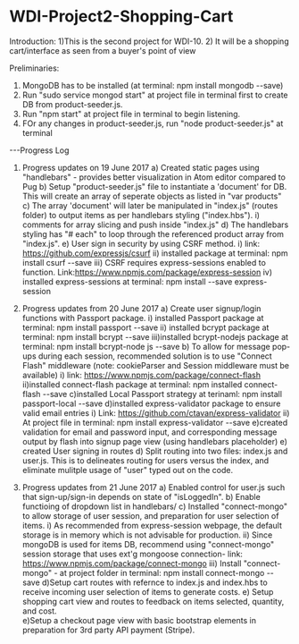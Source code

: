 # WDI-Project2-Shopping-Cart

Introduction:
1)This is the second project for WDI-10.
2) It will be a shopping cart/interface as seen from a buyer's point of view

Preliminaries:
1) MongoDB has to be installed (at terminal: npm install mongodb --save)
2) Run "sudo service mongod start" at project file in terminal first to create DB from product-seeder.js.
3) Run "npm start" at project file in terminal to begin listening.
4) FOr any changes in product-seeder.js, run "node product-seeder.js" at terminal



---Progress Log

1) Progress updates on 19 June 2017
  a) Created static pages using "handlebars" - provides better visualization in Atom editor compared to Pug
  b) Setup "product-seeder.js" file to instantiate a 'document' for DB. This will create an array of seperate objects as listed in "var products"
  c) The array 'document' will later be manipulated in "index.js" (routes folder) to output items as per handlebars styling ("index.hbs").
    i) comments for array slicing and push inside "index.js"
  d) The handlebars styling has "# each" to loop through the referenced product array from "index.js".
  e) User sign in security by using CSRF method.
    i) link: https://github.com/expressjs/csurf
    ii) installed package at terminal: npm install csurf --save
    iii) CSRF requires express-sessions enabled to function. Link:https://www.npmjs.com/package/express-session
    iv) installed express-sessions at terminal: npm install --save express-session

2) Progress updates from 20 June 2017
  a) Create user signup/login functions with Passport package.
    i) installed Passport package at terminal: npm install passport --save
    ii) installed bcrypt package at terminal: npm install bcrypt --save
    iii)installed bcrypt-nodejs package at terminal: npm install bcrypt-node js --save
  b) To allow for message pop-ups during each session, recommended solution is to use "Connect Flash" middleware (note: cookieParser and Session middleware must be available)
    i) link: https://www.npmjs.com/package/connect-flash
    ii)installed connect-flash package at terminal: npm installed connect-flash --save
  c)installed Local Passport strategy at terinaml: npm install passport-local --save
  d)installed express-validator package to ensure valid email entries
    i) Link: https://github.com/ctavan/express-validator
    ii) At project file in terminal: npm install express-validator --save
  e)created validation for email and password input, and corresponding message output by flash into signup page view (using handlebars placeholder)
  e) created User signing in routes
  d) Split routing into two files: index.js and user.js. This is to delineates routing for users versus the index, and eliminate mulitple usage of "user" typed out on the code.

3) Progress updates from 21 June 2017
  a) Enabled control for user.js such that sign-up/sign-in depends on state of "isLoggedIn".
  b) Enable functioing of dropdown list in handlebars/
  c) Installed "connect-mongo" to allow storage of user session, and preparation for user selection of items.
      i) As recommended from express-session webpage, the default storage is in memory which is not advisable for production.
      ii) Since mongoDB is used for items DB, recommend using "connect-mongo" session storage that uses ext'g mongoose connection- link: https://www.npmjs.com/package/connect-mongo
      iii) Install "connect-mongo" - at project folder in terminal: npm install connect-mongo --save
  d)Setup cart routes with refernce to index.js and index.hbs to receive incoming user selection of items to generate costs.
  e) Setup shopping cart view and routes to feedback on items selected, quantity, and cost.  
  e)Setup a checkout page view with basic bootstrap elements in preparation for 3rd party API payment (Stripe).
